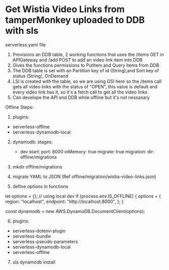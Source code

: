 # Get Wistia Video Links from tamperMonkey uploaded to DDB with sls
serverless.yaml file 
1. Provisions an DDB table, 2 working functions that uses the /items GET in APIGateway and /add POST to add an video link item into DDB 
2. Gives the functions permissions to PutItem and Query items from DDB
3. The DDB table is set with an Partition key of id (String),and Sort key of status (String), OnDemand
4. LSI is created with the table, so we are using GSI here so the /items call gets all video links with the status of "OPEN", this value is default and every video link has it, so it's a fetch call to get all the video links
5. Can develope the API and DDB while offline but it's not nessasary

Offline Steps:

1. plugins:

- serverless-offline
- serverless-dynamodb-local

2. dynamodb:
   stages:

   - dev
     start:
     port: 8000
     inMemory: true
     migrate: true
     migration:
     dir: offline/migrations

3. mkdir offline/migrations

4. migrate YAML to JSON (Ref offline/migration/wistia-video-links.json)

5. define options in functions

let options = {};
// using local dev
if (process.env.IS_OFFLINE) {
options = {
region: "localhost",
endpoint: "http://localhost:8000",
};
}

const dynamodb = new AWS.DynamoDB.DocumentClient(options);

6. plugins:
  - serverless-dotenv-plugin
  - serverless-bundle
  - serverless-pseudo-parameters
  - serverless-dynamodb-local
  - serverless-offline

7. sls dynamodb install
